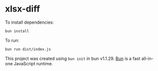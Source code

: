 # xlsx-diff

To install dependencies:

```bash
bun install
```

To run:

```bash
bun run dist/index.js
```

This project was created using `bun init` in bun v1.1.29. [Bun](https://bun.sh) is a fast all-in-one JavaScript runtime.
